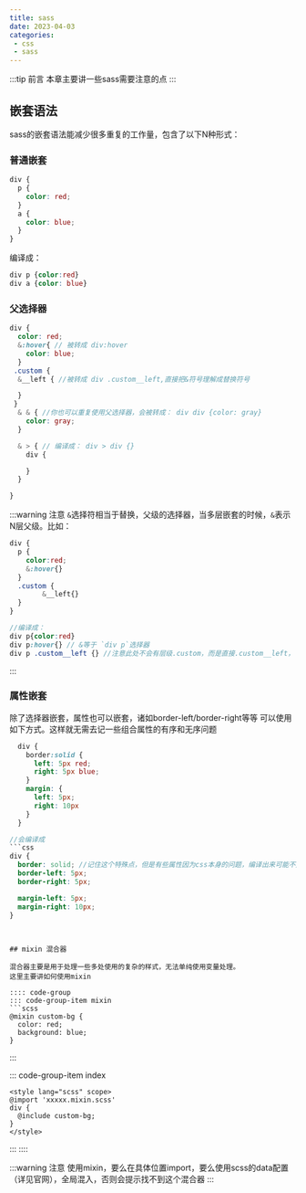 ```yaml
---
title: sass
date: 2023-04-03
categories:
 - css
 - sass
---
```


:::tip 前言
本章主要讲一些sass需要注意的点
:::

## 嵌套语法

sass的嵌套语法能减少很多重复的工作量，包含了以下N种形式：

### 普通嵌套
```scss
div {
  p {
    color: red;
  }
  a {
    color: blue;
  }
}

```

编译成： 
```css
div p {color:red}
div a {color: blue}
```

### 父选择器

```scss
div {
  color: red;
  &:hover{ // 被转成 div:hover
    color: blue;
  }
 .custom {
  &__left { //被转成 div .custom__left,直接把&符号理解成替换符号

  }
 }
  & & { //你也可以重复使用父选择器，会被转成： div div {color: gray}
    color: gray;
  }

  & > { // 编译成： div > div {} 
    div {

    }
  }

}
```

:::warning 注意
`&`选择符相当于替换，父级的选择器，当多层嵌套的时候，`&`表示N层父级。比如：
```scss
div {
  p {
    color:red;
    &:hover{}
  }
  .custom {
        &__left{}
  }
}

//编译成：
div p{color:red}
div p:hover{} // &等于 `div p`选择器
div p .custom__left {} //注意此处不会有层级.custom，而是直接.custom__left， 因为 &符号相当于`div p .custom`再拼接__left
```
:::

### 属性嵌套

除了选择器嵌套，属性也可以嵌套，诸如border-left/border-right等等
可以使用如下方式。这样就无需去记一些组合属性的有序和无序问题

```scss
  div {
    border:solid {
      left: 5px red;
      right: 5px blue;
    }
    margin: {
      left: 5px;
      right: 10px
    }
  }

//会编译成
```css
div {
  border: solid; //记住这个特殊点，但是有些属性因为css本身的问题，编译出来可能不是最佳实践导致样式无效，比如此处三个border样式是无法达到预期的
  border-left: 5px;
  border-right: 5px;

  margin-left: 5px;
  margin-right: 10px;
}

```

```


## mixin 混合器

混合器主要是用于处理一些多处使用的复杂的样式，无法单纯使用变量处理。
这里主要讲如何使用mixin

:::: code-group
::: code-group-item mixin
```scss
@mixin custom-bg {
  color: red;
  background: blue;
}
```
:::

::: code-group-item index
```vue
<style lang="scss" scope>
@import 'xxxxx.mixin.scss'
div {
  @include custom-bg;
}
</style>
```
:::
::::

:::warning 注意
使用mixin，要么在具体位置import，要么使用scss的data配置（详见官网），全局混入，否则会提示找不到这个混合器
:::